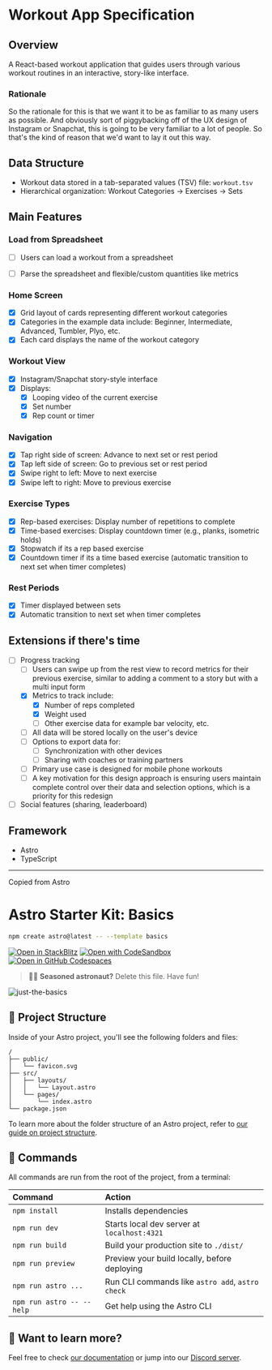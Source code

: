 # Workout App Specification

## Overview
A React-based workout application that guides users through various workout routines in an interactive, story-like interface.


### Rationale
So the rationale for this is that we want it to be as familiar to as many users as possible. And obviously sort of piggybacking off of the UX design of Instagram or Snapchat, this is going to be very familiar to a lot of people. So that's the kind of reason that we'd want to lay it out this way.

## Data Structure
- Workout data stored in a tab-separated values (TSV) file: `workout.tsv`
- Hierarchical organization: Workout Categories → Exercises → Sets

## Main Features

### Load from Spreadsheet
- [ ] Users can load a workout from a spreadsheet
- [ ] Parse the spreadsheet and flexible/custom quantities like metrics


### Home Screen
- [x] Grid layout of cards representing different workout categories
- [x] Categories in the example data include: Beginner, Intermediate, Advanced, Tumbler, Plyo, etc.
- [x] Each card displays the name of the workout category

### Workout View
- [x] Instagram/Snapchat story-style interface
- [x] Displays:
  - [x] Looping video of the current exercise
  - [x] Set number
  - [x] Rep count or timer

### Navigation
- [x] Tap right side of screen: Advance to next set or rest period
- [x] Tap left side of screen: Go to previous set or rest period
- [x] Swipe right to left: Move to next exercise
- [x] Swipe left to right: Move to previous exercise

### Exercise Types
- [x] Rep-based exercises: Display number of repetitions to complete
- [x] Time-based exercises: Display countdown timer (e.g., planks, isometric holds)
- [x] Stopwatch if its a rep based exercise
- [x] Countdown timer if its a time based exercise (automatic transition to next set when timer completes)

### Rest Periods
- [x] Timer displayed between sets
- [x] Automatic transition to next set when timer completes

## Extensions if there's time
- [ ] Progress tracking
    - [ ] Users can swipe up from the rest view to record metrics for their previous exercise, similar to adding a comment to a story but with a multi input form
    - [x] Metrics to track include:
      - [x] Number of reps completed
      - [x] Weight used
      - [ ] Other  exercise data for example bar velocity, etc.
    - [ ] All data will be stored locally on the user's device
    - [ ] Options to export data for:
      - [ ] Synchronization with other devices
      - [ ] Sharing with coaches or training partners
    - [ ] Primary use case is designed for mobile phone workouts
    - [ ] A key motivation for this design approach is ensuring users maintain complete control over their data and selection options, which is a priority for this redesign
- [ ] Social features (sharing, leaderboard)

## Framework
- Astro
- TypeScript


---

Copied from Astro

# Astro Starter Kit: Basics

```sh
npm create astro@latest -- --template basics
```

[![Open in StackBlitz](https://developer.stackblitz.com/img/open_in_stackblitz.svg)](https://stackblitz.com/github/withastro/astro/tree/latest/examples/basics)
[![Open with CodeSandbox](https://assets.codesandbox.io/github/button-edit-lime.svg)](https://codesandbox.io/p/sandbox/github/withastro/astro/tree/latest/examples/basics)
[![Open in GitHub Codespaces](https://github.com/codespaces/badge.svg)](https://codespaces.new/withastro/astro?devcontainer_path=.devcontainer/basics/devcontainer.json)

> 🧑‍🚀 **Seasoned astronaut?** Delete this file. Have fun!

![just-the-basics](https://github.com/withastro/astro/assets/2244813/a0a5533c-a856-4198-8470-2d67b1d7c554)

## 🚀 Project Structure

Inside of your Astro project, you'll see the following folders and files:

```text
/
├── public/
│   └── favicon.svg
├── src/
│   ├── layouts/
│   │   └── Layout.astro
│   └── pages/
│       └── index.astro
└── package.json
```

To learn more about the folder structure of an Astro project, refer to [our guide on project structure](https://docs.astro.build/en/basics/project-structure/).

## 🧞 Commands

All commands are run from the root of the project, from a terminal:

| Command                   | Action                                           |
| :------------------------ | :----------------------------------------------- |
| `npm install`             | Installs dependencies                            |
| `npm run dev`             | Starts local dev server at `localhost:4321`      |
| `npm run build`           | Build your production site to `./dist/`          |
| `npm run preview`         | Preview your build locally, before deploying     |
| `npm run astro ...`       | Run CLI commands like `astro add`, `astro check` |
| `npm run astro -- --help` | Get help using the Astro CLI                     |

## 👀 Want to learn more?

Feel free to check [our documentation](https://docs.astro.build) or jump into our [Discord server](https://astro.build/chat).
